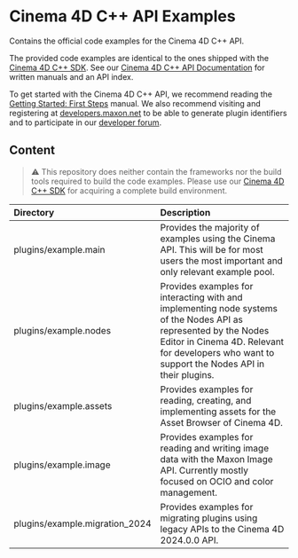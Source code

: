# Cinema 4D C++ API Examples 

Contains the official code examples for the Cinema 4D C++ API.

The provided code examples are identical to the ones shipped with the [Cinema 4D C++ SDK](https://developers.maxon.net/downloads/). See our [Cinema 4D C++ API Documentation](https://developers.maxon.net/docs/cpp) for written manuals and an API index.

To get started with the Cinema 4D C++ API, we recommend reading the [Getting Started: First Steps](https://developers.maxon.net/docs/cpp/2025_0_1/page_maxonapi_getting_started_introduction.html) manual. We also recommend visiting and registering at [developers.maxon.net](https://developers.maxon.net/) to be able to generate plugin identifiers and to participate in our [developer forum](https://developers.maxon.net/forum/).

## Content

>  :warning: This repository does neither contain the frameworks nor the build tools required to build the code examples. Please use our [Cinema 4D C++ SDK](https://developers.maxon.net/downloads/) for acquiring a complete build environment.

| Directory | Description |
| :- | :- |
| plugins/example.main | Provides the majority of examples using the Cinema API. This will be for most users the most important and only relevant example pool. |
| plugins/example.nodes | Provides examples for interacting with and implementing node systems of the Nodes API as represented by the Nodes Editor in Cinema 4D. Relevant for developers who want to support the Nodes API in their plugins. |
| plugins/example.assets | Provides examples for reading, creating, and implementing assets for the Asset Browser of Cinema 4D. |
| plugins/example.image | Provides examples for reading and writing image data with the Maxon Image API. Currently mostly focused on OCIO and color management. |
| plugins/example.migration_2024 | Provides examples for migrating plugins using legacy APIs to the Cinema 4D 2024.0.0 API. |
